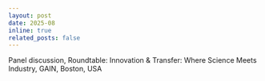 ```yaml
---
layout: post
date: 2025-08
inline: true
related_posts: false
---
```


Panel discussion, Roundtable: Innovation & Transfer: Where Science Meets Industry, GAIN, Boston, USA
